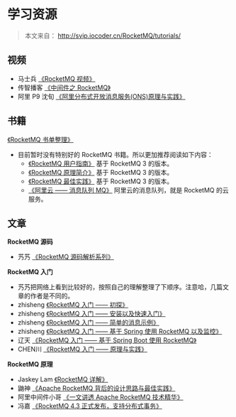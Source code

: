 # 学习资源

> 本文来自： http://svip.iocoder.cn/RocketMQ/tutorials/

##  视频

- 马士兵 [《RocketMQ 视频》](https://www.bilibili.com/video/av11074519)
- 传智播客 [《中间件之 RocketMQ》](https://www.bilibili.com/video/av30925688)
- 阿里 P9 沈旬 [《阿里分布式开放消息服务(ONS)原理与实践》](http://v.youku.com/v_show/id_XODY4NjYxNDE2.html?spm=a2h0j.11185381.listitem_page1.5!10~A)

## 书籍

[《RocketMQ 书单整理》](http://www.iocoder.cn/Books/RocketMQ-books-recommended)

- 目前暂时没有特别好的 RocketMQ 书籍。所以更加推荐阅读如下内容：
  - [《RocketMQ 用户指南》](http://gd-rus-public.cn-hangzhou.oss-pub.aliyun-inc.com/attachment/201604/08/20160408164726/RocketMQ_userguide.pdf) 基于 RocketMQ 3 的版本。
  - [《RocketMQ 原理简介》](http://alibaba.github.io/RocketMQ-docs/document/design/RocketMQ_design.pdf) 基于 RocketMQ 3 的版本。
  - [《RocketMQ 最佳实践》](http://gd-rus-public.cn-hangzhou.oss-pub.aliyun-inc.com/attachment/201604/08/20160408164929/RocketMQ_experience.pdf) 基于 RocketMQ 3 的版本。
  - [《阿里云 —— 消息队列 MQ》](https://help.aliyun.com/product/29530.html?spm=a2c4g.11186623.6.540.68cc5b3aZYDU2Y) 阿里云的消息队列，就是 RocketMQ 的云服务。

## 文章

**RocketMQ 源码**

- 艿艿 [《RocketMQ 源码解析系列》](http://www.iocoder.cn/categories/RocketMQ/)

**RocketMQ 入门**

- 艿艿把网络上看到比较好的，按照自己的理解整理了下顺序。注意哈，几篇文章的作者是不同的。
- zhisheng [《RocketMQ 入门 —— 初探》](http://www.iocoder.cn/RocketMQ/start/intro)
- zhisheng [《RocketMQ 入门 —— 安装以及快速入门》](http://www.iocoder.cn/RocketMQ/start/install)
- zhisheng [《RocketMQ 入门 —— 简单的消息示例》](http://www.iocoder.cn/RocketMQ/start/example)
- zhisheng [《RocketMQ 入门 —— 基于 Spring 使用 RocketMQ 以及监控》](http://www.iocoder.cn/RocketMQ/start/spring-example-and-monitor)
- 辽天 [《RocketMQ 入门 —— 基于 Spring Boot 使用 RocketMQ》](http://www.iocoder.cn/RocketMQ/start/spring-boot-example)
- CHEN川 [《RocketMQ 入门 —— 原理与实践》](http://www.iocoder.cn/RocketMQ/start/RocketMQ/start/Principle-and-practice)

**RocketMQ 原理**

- Jaskey Lam [《RocketMQ 详解》](https://zhuanlan.zhihu.com/rocketmq)
- 鼬神 [《Apache RocketMQ 背后的设计思路与最佳实践》](http://jm.taobao.org/2017/03/09/20170309/)
- 阿里中间件小哥 [《一文讲透 Apache RocketMQ 技术精华》](http://www.10tiao.com/html/683/201811/2650718577/1.html)
- 冯嘉 [《RocketMQ 4.3 正式发布，支持分布式事务》](https://www.infoq.cn/article/2018%2F08%2Frocketmq-4.3-release)